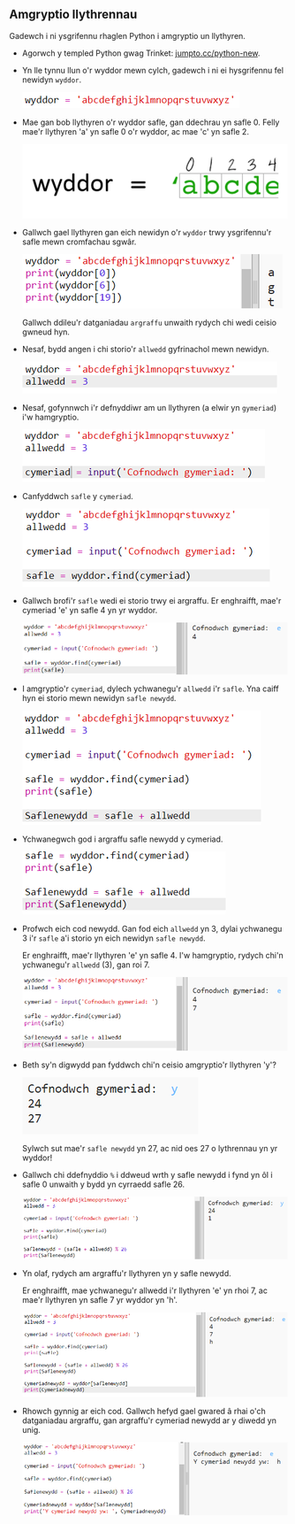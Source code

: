 ## Amgryptio llythrennau

Gadewch i ni ysgrifennu rhaglen Python i amgryptio un llythyren.

+ Agorwch y templed Python gwag Trinket: <a href="http://jumpto.cc/python-new" target="_blank">jumpto.cc/python-new</a>.

+ Yn lle tynnu llun o'r wyddor mewn cylch, gadewch i ni ei hysgrifennu fel newidyn `wyddor`.
    
    ![sgrinlun](images/messages-alphabet.png)

+ Mae gan bob llythyren o'r wyddor safle, gan ddechrau yn safle 0. Felly mae'r llythyren 'a' yn safle 0 o'r wyddor, ac mae 'c' yn safle 2.
    
    ![sgrinlun](images/messages-array.png)

+ Gallwch gael llythyren gan eich newidyn o'r `wyddor` trwy ysgrifennu'r safle mewn cromfachau sgwâr.
    
    ![sgrinlun](images/messages-alphabet-array.png)
    
    Gallwch ddileu'r datganiadau `argraffu` unwaith rydych chi wedi ceisio gwneud hyn.

+ Nesaf, bydd angen i chi storio'r `allwedd` gyfrinachol mewn newidyn.
    
    ![sgrinlun](images/messages-key.png)

+ Nesaf, gofynnwch i'r defnyddiwr am un llythyren (a elwir yn `gymeriad`) i'w hamgryptio.
    
    ![sgrinlun](images/messages-character.png)

+ Canfyddwch `safle` y `cymeriad`.
    
    ![sgrinlun](images/messages-position.png)

+ Gallwch brofi'r `safle` wedi ei storio trwy ei argraffu. Er enghraifft, mae'r cymeriad 'e' yn safle 4 yn yr wyddor.
    
    ![sgrinlun](images/messages-position-test.png)

+ I amgryptio'r `cymeriad`, dylech ychwanegu'r `allwedd` i'r `safle`. Yna caiff hyn ei storio mewn newidyn `safle newydd`.
    
    ![sgrinlun](images/messages-newposition.png)

+ Ychwanegwch god i argraffu safle newydd y cymeriad.
    
    ![sgrinlun](images/messages-newposition-print.png)

+ Profwch eich cod newydd. Gan fod eich `allwedd` yn 3, dylai ychwanegu 3 i'r `safle` a'i storio yn eich newidyn `safle newydd`.
    
    Er enghraifft, mae'r llythyren 'e' yn safle 4. I'w hamgryptio, rydych chi'n ychwanegu'r `allwedd` (3), gan roi 7.
    
    ![sgrinlun](images/messages-newposition-test.png)

+ Beth sy'n digwydd pan fyddwch chi'n ceisio amgryptio'r llythyren 'y'?
    
    ![sgrinlun](images/messages-modulus-bug.png)
    
    Sylwch sut mae'r `safle newydd` yn 27, ac nid oes 27 o lythrennau yn yr wyddor!

+ Gallwch chi ddefnyddio `%` i ddweud wrth y safle newydd i fynd yn ôl i safle 0 unwaith y bydd yn cyrraedd safle 26.
    
    ![sgrinlun](images/messages-modulus.png)

+ Yn olaf, rydych am argraffu'r llythyren yn y safle newydd.
    
    Er enghraifft, mae ychwanegu'r allwedd i'r llythyren 'e' yn rhoi 7, ac mae'r llythyren yn safle 7 yr wyddor yn 'h'.
    
    ![sgrinlun](images/messages-newcharacter.png)

+ Rhowch gynnig ar eich cod. Gallwch hefyd gael gwared â rhai o'ch datganiadau argraffu, gan argraffu'r cymeriad newydd ar y diwedd yn unig.
    
    ![sgrinlun](images/messages-enc-test.png)